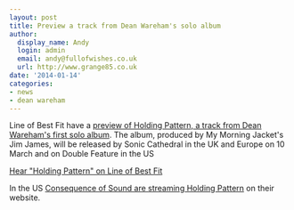 ```yaml
---
layout: post
title: Preview a track from Dean Wareham's solo album
author:
  display_name: Andy
  login: admin
  email: andy@fullofwishes.co.uk
  url: http://www.grange85.co.uk
date: '2014-01-14'
categories:
- news
- dean wareham
---
```

<p>Line of Best Fit have a <a href="http://www.thelineofbestfit.com/new-music/blog/listen-dean-wareham-holding-pattern-premiere-144027">preview of Holding Pattern, a track from Dean Wareham's first solo album</a>. The album, produced by My Morning Jacket's Jim James, will be released by Sonic Cathedral in the UK and Europe on 10 March and on Double Feature in the US</p>
<p><a href="http://www.thelineofbestfit.com/new-music/blog/listen-dean-wareham-holding-pattern-premiere-144027">Hear "Holding Pattern" on Line of Best Fit</a></p>
<p>In the US <a href="http://consequenceofsound.net/2014/01/listen-dean-warehams-new-single-holding-pattern/">Consequence of Sound are streaming Holding Pattern</a> on their website.</p>
